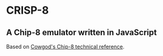 # CRISP-8
## A Chip-8 emulator written in JavaScript

Based on [Cowgod's Chip-8 technical reference](devernay.free.fr/hacks/chip8/C8TECH10.HTM).